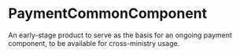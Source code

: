 # PaymentCommonComponent
An early-stage product to serve as the basis for an ongoing payment component, to be available for cross-ministry usage.
